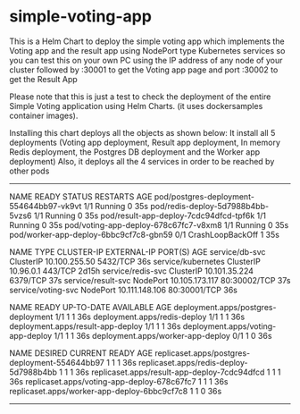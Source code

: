 # simple-voting-app

This is a Helm Chart to deploy the simple voting app which implements the Voting app and the result app using NodePort type Kubernetes services so you can test
this on your own PC using the IP address of any node of your cluster followed by :30001 to get the Voting app page and port :30002 to get the Result App

Please note that this is just a test to check the deployment of the entire Simple Voting application using Helm Charts. (it uses dockersamples container images). 

Installing this chart deploys all the objects as shown below: It install all 5 deployments (Voting app deployment, Result app deployment, In memory Redis deployment, the Postgres DB deployment and the Worker app deployment) Also, it deploys all the 4 services in order to be reached by other pods

***************************************************************************************
NAME                                       READY   STATUS             RESTARTS   AGE
pod/postgres-deployment-554644bb97-vk9vt   1/1     Running            0          35s
pod/redis-deploy-5d7988b4bb-5vzs6          1/1     Running            0          35s
pod/result-app-deploy-7cdc94dfcd-tpf6k     1/1     Running            0          35s
pod/voting-app-deploy-678c67fc7-v8xm8      1/1     Running            0          35s
pod/worker-app-deploy-6bbc9cf7c8-gbn59     0/1     CrashLoopBackOff   1          35s

NAME                 TYPE        CLUSTER-IP       EXTERNAL-IP   PORT(S)        AGE
service/db-svc       ClusterIP   10.100.255.50    <none>        5432/TCP       36s
service/kubernetes   ClusterIP   10.96.0.1        <none>        443/TCP        2d15h
service/redis-svc    ClusterIP   10.101.35.224    <none>        6379/TCP       37s
service/result-svc   NodePort    10.105.173.117   <none>        80:30002/TCP   37s
service/voting-svc   NodePort    10.111.148.106   <none>        80:30001/TCP   36s

NAME                                  READY   UP-TO-DATE   AVAILABLE   AGE
deployment.apps/postgres-deployment   1/1     1            1           36s
deployment.apps/redis-deploy          1/1     1            1           36s
deployment.apps/result-app-deploy     1/1     1            1           36s
deployment.apps/voting-app-deploy     1/1     1            1           36s
deployment.apps/worker-app-deploy     0/1     1            0           36s

NAME                                             DESIRED   CURRENT   READY   AGE
replicaset.apps/postgres-deployment-554644bb97   1         1         1       36s
replicaset.apps/redis-deploy-5d7988b4bb          1         1         1       36s
replicaset.apps/result-app-deploy-7cdc94dfcd     1         1         1       36s
replicaset.apps/voting-app-deploy-678c67fc7      1         1         1       36s
replicaset.apps/worker-app-deploy-6bbc9cf7c8     1         1         0       36s

****************************************************************************************
